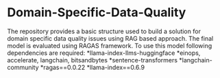 # Domain-Specific-Data-Quality
The repository provides a basic structure used to build a solution for domain specific data quality issues using RAG based approach. The final model is evaluated using RAGAS framework. To use this model following dependencies are required:
*llama-index-llms-huggingface
*einops, accelerate, langchain, bitsandbytes
*sentence-transformers
*langchain-community
*ragas==0.0.22
*llama-index==0.6.9
